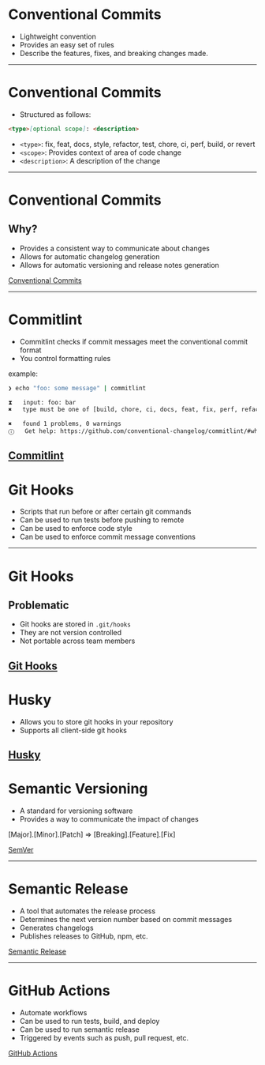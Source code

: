 # Conventional Commits

* Lightweight convention
* Provides an easy set of rules
* Describe the features, fixes, and breaking changes made.

---
# Conventional Commits

* Structured as follows:

``` markdown
<type>[optional scope]: <description>
```

* `<type>`: fix, feat, docs, style, refactor, test, chore, ci, perf, build, or revert
* `<scope>`: Provides context of area of code change
* `<description>`: A description of the change

---
# Conventional Commits

## Why?

* Provides a consistent way to communicate about changes
* Allows for automatic changelog generation
* Allows for automatic versioning and release notes generation

[Conventional Commits](https://www.conventionalcommits.org/en/v1.0.0/)

---
# Commitlint

* Commitlint checks if commit messages meet the conventional commit format
* You control formatting rules

example:
``` bash
❯ echo "foo: some message" | commitlint

⧗   input: foo: bar
✖   type must be one of [build, chore, ci, docs, feat, fix, perf, refactor, revert, style, test] [type-enum]

✖   found 1 problems, 0 warnings
ⓘ   Get help: https://github.com/conventional-changelog/commitlint/#what-is-commitlint
```

[Commitlint](https://commitlint.js.org/#/)
---
# Git Hooks

* Scripts that run before or after certain git commands
* Can be used to run tests before pushing to remote
* Can be used to enforce code style
* Can be used to enforce commit message conventions

---
# Git Hooks

## Problematic

* Git hooks are stored in `.git/hooks`
* They are not version controlled
* Not portable across team members

[Git Hooks](https://git-scm.com/book/en/v2/Customizing-Git-Git-Hooks)
---
# Husky

* Allows you to store git hooks in your repository
* Supports all client-side git hooks

[Husky](https://typicode.github.io/husky/)
---

# Semantic Versioning

* A standard for versioning software
* Provides a way to communicate the impact of changes

[Major].[Minor].[Patch] => [Breaking].[Feature].[Fix]

[SemVer](https://semver.org/)

---
# Semantic Release

* A tool that automates the release process
* Determines the next version number based on commit messages
* Generates changelogs
* Publishes releases to GitHub, npm, etc.

[Semantic Release](https://semantic-release.gitbook.io/semantic-release/)

---
# GitHub Actions

* Automate workflows
* Can be used to run tests, build, and deploy
* Can be used to run semantic release
* Triggered by events such as push, pull request, etc.

[GitHub Actions](https://github.com/features/actions)
